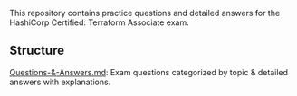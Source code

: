 This repository contains practice questions and detailed answers for the HashiCorp Certified: Terraform Associate exam.

## Structure
[Questions-&-Answers.md](Questions-&-Answers.md): Exam questions categorized by topic & detailed answers with explanations.
